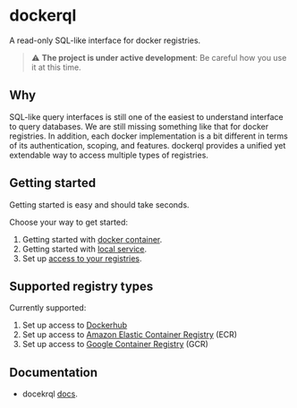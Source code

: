 # dockerql

A read-only SQL-like interface for docker registries.

> :warning: **The project is under active development**: Be careful how you use it at this time.  

## Why

SQL-like query interfaces is still one of the easiest to understand interface to query databases. We are still missing something like that for docker registries. 
In addition, each docker implementation is a bit different in terms of its authentication, scoping, and features. dockerql provides a unified yet extendable way to access multiple types of registries. 

## Getting started

Getting started is easy and should take seconds. 

Choose your way to get started:

1. Getting started with [docker container](https://simplycoders.github.io/dockerql/run-dockerql-as-container).
1. Getting started with [local service](https://simplycoders.github.io/dockerql/run-dockerql-as-local-server).
1. Set up [access to your registries](https://simplycoders.github.io/dockerql/set-up-access-to-registries).

## Supported registry types

Currently supported: 

1. Set up access to [Dockerhub](https://simplycoders.github.io/dockerql/set-up-dockerhub)
1. Set up access to [Amazon Elastic Container Registry](https://simplycoders.github.io/dockerql/set-up-ecr) (ECR)
1. Set up access to [Google Container Registry](https://simplycoders.github.io/dockerql/set-up-gcr) (GCR)

## Documentation 

* docekrql [docs](https://simplycoders.github.io/dockerql/).